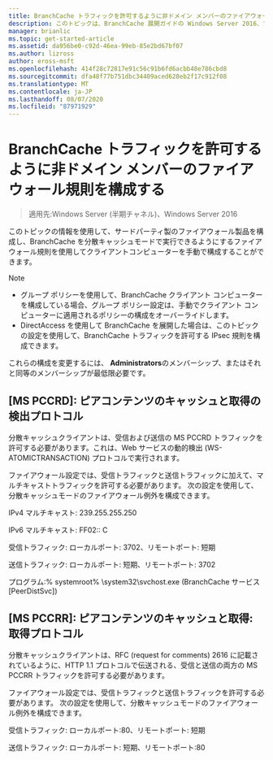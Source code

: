 ```yaml
---
title: BranchCache トラフィックを許可するように非ドメイン メンバーのファイアウォール規則を構成する
description: このトピックは、BranchCache 展開ガイドの Windows Server 2016、ブランチ オフィスに WAN 帯域幅使用量を最適化するために分散され、ホスト型キャッシュ モードで BranchCache を展開する方法を示しますの一部
manager: brianlic
ms.topic: get-started-article
ms.assetid: da956be0-c92d-46ea-99eb-85e2bd67bf07
ms.author: lizross
author: eross-msft
ms.openlocfilehash: 414f28c72817e91c56c91b6fd6acbb48e786cbd8
ms.sourcegitcommit: dfa48f77b751dbc34409aced628eb2f17c912f08
ms.translationtype: MT
ms.contentlocale: ja-JP
ms.lasthandoff: 08/07/2020
ms.locfileid: "87971929"
---
```

# <a name="configure-firewall-rules-for-non-domain-members-to-allow-branchcache-traffic"></a>BranchCache トラフィックを許可するように非ドメイン メンバーのファイアウォール規則を構成する

>適用先:Windows Server (半期チャネル)、Windows Server 2016

このトピックの情報を使用して、サードパーティ製のファイアウォール製品を構成し、BranchCache を分散キャッシュモードで実行できるようにするファイアウォール規則を使用してクライアントコンピューターを手動で構成することができます。

> [!NOTE]
> -   グループ ポリシーを使用して、BranchCache クライアント コンピューターを構成している場合、グループ ポリシー設定は、手動でクライアント コンピューターに適用されるポリシーの構成をオーバーライドします。
> -   DirectAccess を使用して BranchCache を展開した場合は、このトピックの設定を使用して、BranchCache トラフィックを許可する IPsec 規則を構成できます。

これらの構成を変更するには、 **Administrators**のメンバーシップ、またはそれと同等のメンバーシップが最低限必要です。

## <a name="ms-pccrd-peer-content-caching-and-retrieval-discovery-protocol"></a>[MS PCCRD]: ピアコンテンツのキャッシュと取得の検出プロトコル
分散キャッシュクライアントは、受信および送信の MS PCCRD トラフィックを許可する必要があります。これは、Web サービスの動的検出 (WS-ATOMICTRANSACTION) プロトコルで実行されます。

ファイアウォール設定では、受信トラフィックと送信トラフィックに加えて、マルチキャストトラフィックを許可する必要があります。 次の設定を使用して、分散キャッシュモードのファイアウォール例外を構成できます。

IPv4 マルチキャスト: 239.255.255.250

IPv6 マルチキャスト: FF02:: C

受信トラフィック: ローカルポート: 3702、リモートポート: 短期

送信トラフィック: ローカルポート: 短期、リモートポート: 3702

プログラム:% systemroot% \system32\svchost.exe (BranchCache サービス [PeerDistSvc])

## <a name="ms-pccrr-peer-content-caching-and-retrieval-retrieval-protocol"></a>[MS PCCRR]: ピアコンテンツのキャッシュと取得: 取得プロトコル
分散キャッシュクライアントは、RFC (request for comments) 2616 に記載されているように、HTTP 1.1 プロトコルで伝送される、受信と送信の両方の MS PCCRR トラフィックを許可する必要があります。

ファイアウォール設定では、受信トラフィックと送信トラフィックを許可する必要があります。 次の設定を使用して、分散キャッシュモードのファイアウォール例外を構成できます。

受信トラフィック: ローカルポート:80、リモートポート: 短期

送信トラフィック: ローカルポート: 短期、リモートポート:80



